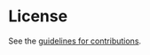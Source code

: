 # License

See the
[guidelines for contributions](https://github.com/chrysn/resource-directory-replication/blob/master/CONTRIBUTING.md).
